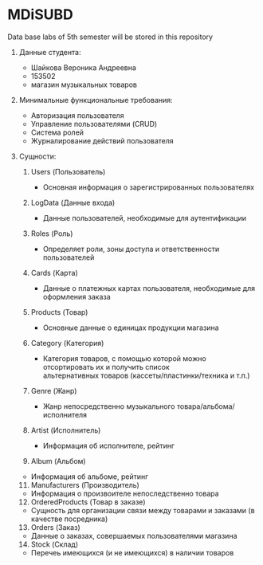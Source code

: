 # MDiSUBD
Data base labs of 5th semester will be stored in this repository


1. Данные студента:
   * Шайкова Вероника Андреевна
   * 153502
   * магазин музыкальных товаров
  
2. Минимальные функциональные требования:
   * Авторизация пользователя
   * Управление пользователями (CRUD)
   * Система ролей
   * Журналирование действий пользователя
  
3. Сущности:
   1. Users (Пользователь)
      - Основная информация о зарегистрированных пользователях
      

   2. LogData (Данные входа)
      - Данные пользователей, необходимые для аутентификации


   4. Roles (Роль)
      - Определяет роли, зоны доступа и ответственности пользователей


   5. Cards (Карта)
      - Данные о платежных картах пользователя, необходимые для оформления заказа


   6. Products (Товар)
      - Основные данные о единицах продукции магазина


   7. Category (Категория)
      - Категория товаров, с помощью которой можно отсортировать их и получить список       
        альтернативных товаров (кассеты/пластинки/техника и т.п.)
        

   8. Genre (Жанр)
      - Жанр непосредственно музыкального товара/альбома/исполнителя



   9. Artist (Исполнитель)
      - Информация об исполнителе, рейтинг



   10. Album (Альбом)
      - Информация об альбоме, рейтинг



   11. Manufacturers (Производитель)
      - Информация о произвоителе непоследственно товара


   12. OrderedProducts (Товар в заказе)
      - Сущность для организации связи между товарами и заказами (в качестве посредника)


   13. Orders (Заказ)
      - Данные о заказах, совершаемых пользователями магазина


   14. Stock (Склад)
      - Перечеь имеющихся (и не имеющихся) в наличии товаров





